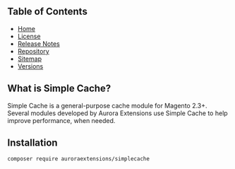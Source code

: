## Table of Contents

- [Home](https://docs.auroraextensions.com/magento/extensions/2.x/simplecache/latest/)
- [License](https://docs.auroraextensions.com/magento/extensions/2.x/simplecache/LICENSE.txt)
- [Release Notes](https://docs.auroraextensions.com/magento/extensions/2.x/simplecache/RELEASE_NOTES.txt)
- [Repository](https://github.com/auroraextensions/simplecache)
- [Sitemap](https://docs.auroraextensions.com/magento/extensions/2.x/simplecache/latest/sitemap.xml)
- [Versions](https://docs.auroraextensions.com/magento/extensions/2.x/simplecache/)

## What is Simple Cache?

Simple Cache is a general-purpose cache module for Magento 2.3+. Several modules developed by
Aurora Extensions use Simple Cache to help improve performance, when needed.

## Installation

```
composer require auroraextensions/simplecache
```
